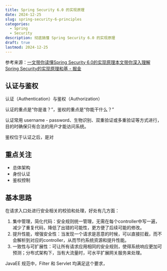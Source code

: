 ```yaml
---
title: Spring Security 6.0 的实现原理
date: 2024-12-25
slug: spring-security-6-principles
categories:
  - Spring
  - Security
description: 彻底搞懂 Spring Security 6.0 的实现原理
draft: true
lastmod: 2024-12-25
---
```

参考来源：[一文带你读懂Spring Security 6.0的实现原理本文带你深入理解Spring Security的实现原理和基 - 掘金](https://juejin.cn/post/7260000714788896828)

## 认证与鉴权

认证（Authentication）与鉴权（Authorization）

认证的重点是“你是谁？”，鉴权的重点是“你能干什么？”

认证常用 username - password、生物识别、双重验证或多重验证等方式进行，目的时确保只有合法的用户才能访问系统。

鉴权位于认证之后，是对

## 重点关注

- 总体架构
- 身份认证
- 鉴权控制

## 基本思路

在请求入口处进行安全相关的校验和处理，好处有几方面：
1. 集中管理，简化代码：安全规则统一管理，无需在每个controller中写一遍，减少了重复代码，降低了出错的可能性，更方便了后续可能的修改。
2. 提升性能，增强安全性：当发现一个请求是恶意的时候，可以直接拦截，而不会解析到对应的controller，从而节约系统资源和提升性能。
3. 一致性与可扩展性：可让所有请求应用相同的安全规则，使得系统响应更加可预测；分布式架构下，当有大流量时，可水平扩展网关服务来处理。

JavaEE 规范中，Filter 和 Servlet 均满足这个要求，
